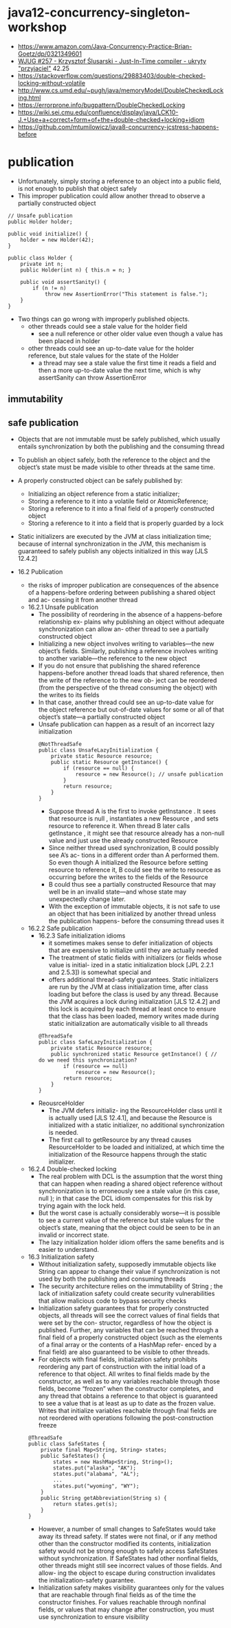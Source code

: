 # java12-concurrency-singleton-workshop

* https://www.amazon.com/Java-Concurrency-Practice-Brian-Goetz/dp/0321349601
* [WJUG #257 - Krzysztof Ślusarski - Just-In-Time compiler - ukryty "przyjaciel"](https://www.youtube.com/watch?v=f8zaYDJctTA) 42.25
* https://stackoverflow.com/questions/29883403/double-checked-locking-without-volatile
* http://www.cs.umd.edu/~pugh/java/memoryModel/DoubleCheckedLocking.html
* https://errorprone.info/bugpattern/DoubleCheckedLocking
* https://wiki.sei.cmu.edu/confluence/display/java/LCK10-J.+Use+a+correct+form+of+the+double-checked+locking+idiom
* https://github.com/mtumilowicz/java8-concurrency-jcstress-happens-before

# publication
* Unfortunately, simply storing a reference to an object into a public
  field, is not enough to publish that object safely
* This improper publication could allow another thread to observe
  a partially constructed object
```
// Unsafe publication
public Holder holder;

public void initialize() {
    holder = new Holder(42);
}

public class Holder {
    private int n;
    public Holder(int n) { this.n = n; }

    public void assertSanity() {
        if (n != n)
            throw new AssertionError("This statement is false.");
    }
}
```
* Two things can go wrong with improperly published objects. 
    * other threads could see a stale value for the holder field
        * see a null reference or other older value  even though a value has been placed in holder
    * other threads could see an up-to-date value for the holder reference, but stale values for the 
    state of the Holder
        * a thread may see a stale value the first time it reads a field and then a more up-to-date value the next time, 
        which is why assertSanity can throw AssertionError
## immutability
## safe publication
* Objects that are not immutable must be safely published, which usually entails synchronization by both the 
publishing and the consuming thread
* To publish an object safely, both the reference to the object and the object’s state must be made visible 
to other threads at the same time. 
* A properly constructed object can be safely published by:
  * Initializing an object reference from a static initializer;
  * Storing a reference to it into a volatile field or AtomicReference;
  * Storing a reference to it into a final field of a properly constructed object
  * Storing a reference to it into a field that is properly guarded by a lock
* Static initializers are executed by the JVM at class initialization time; because
  of internal synchronization in the JVM, this mechanism is guaranteed to safely
  publish any objects initialized in this way [JLS 12.4.2]        

* 16.2 Publication
    * the risks of improper publication are consequences of the
      absence of a happens-before ordering between publishing a shared object and ac-
      cessing it from another thread
    * 16.2.1 Unsafe publication
        * The possibility of reordering in the absence of a happens-before relationship ex-
          plains why publishing an object without adequate synchronization can allow an-
          other thread to see a partially constructed object
        * Initializing a new
          object involves writing to variables—the new object’s fields. Similarly, publishing
          a reference involves writing to another variable—the reference to the new object
        * If you do not ensure that publishing the shared reference happens-before another
          thread loads that shared reference, then the write of the reference to the new ob-
          ject can be reordered (from the perspective of the thread consuming the object)
          with the writes to its fields
        * In that case, another thread could see an up-to-date
          value for the object reference but out-of-date values for some or all of that object’s
          state—a partially constructed object
        * Unsafe publication can happen as a result of an incorrect lazy initialization
            ```
            @NotThreadSafe
            public class UnsafeLazyInitialization {
                private static Resource resource;
                public static Resource getInstance() {
                    if (resource == null) {
                        resource = new Resource(); // unsafe publication
                    }
                    return resource;
                }
            }
            ```
            * Suppose thread A is the first to invoke getInstance . It sees that resource is
              null , instantiates a new Resource , and sets resource to reference it. When thread
              B later calls getInstance , it might see that resource already has a non-null value
              and just use the already constructed Resource
            * Since neither thread used synchronization, B could possibly see A’s ac-
              tions in a different order than A performed them. So even though A initialized
              the Resource before setting resource to reference it, B could see the write to
              resource as occurring before the writes to the fields of the Resource
            * B could thus
              see a partially constructed Resource that may well be in an invalid state—and
              whose state may unexpectedly change later.
            * With the exception of immutable objects, it is not safe to use an object that
              has been initialized by another thread unless the publication happens-
              before the consuming thread uses it
    * 16.2.2 Safe publication
        * 16.2.3 Safe initialization idioms
            * it sometimes makes sense to defer initialization of objects that are expensive to
               initialize until they are actually needed
            * The treatment of static fields with initializers (or fields whose value is initial-
              ized in a static initialization block [JPL 2.2.1 and 2.5.3]) is somewhat special and
            * offers additional thread-safety guarantees. Static initializers are run by the JVM
              at class initialization time, after class loading but before the class is used by any
              thread. Because the JVM acquires a lock during initialization [JLS 12.4.2] and this
              lock is acquired by each thread at least once to ensure that the class has been
              loaded, memory writes made during static initialization are automatically visible
              to all threads
            ```
            @ThreadSafe
            public class SafeLazyInitialization {
                private static Resource resource;
                public synchronized static Resource getInstance() { // do we need this synchronization?
                    if (resource == null)
                        resource = new Resource();
                    return resource;
                }
            }
            ```
        * ReousrceHolder
            * The JVM defers initializ-
              ing the ResourceHolder class until it is actually used [JLS 12.4.1], and because the
              Resource is initialized with a static initializer, no additional synchronization is
              needed.
            * The first call to getResource by any thread causes ResourceHolder to be
              loaded and initialized, at which time the initialization of the Resource happens
              through the static initializer.
    * 16.2.4 Double-checked locking
        * The real problem with DCL is the assumption that the worst thing that can
          happen when reading a shared object reference without synchronization is to
          erroneously see a stale value (in this case, null ); in that case the DCL idiom
          compensates for this risk by trying again with the lock held. 
        * But the worst case is
            actually considerably worse—it is possible to see a current value of the reference
            but stale values for the object’s state, meaning that the object could be seen to be
            in an invalid or incorrect state.
        * The lazy initialization holder
          idiom offers the same benefits and is easier to understand.
    * 16.3 Initialization safety
        * Without initialization safety, supposedly immutable objects like String can
          appear to change their value if synchronization is not used by both the publishing
          and consuming threads
        *  The security architecture relies on the immutability of
          String ; the lack of initialization safety could create security vulnerabilities that
          allow malicious code to bypass security checks
        * Initialization safety guarantees that for properly constructed objects, all
          threads will see the correct values of final fields that were set by the con-
          structor, regardless of how the object is published. Further, any variables
          that can be reached through a final field of a properly constructed object
          (such as the elements of a final array or the contents of a HashMap refer-
          enced by a final field) are also guaranteed to be visible to other threads. 
        * For objects with final fields, initialization safety prohibits reordering any part
          of construction with the initial load of a reference to that object. All writes to final
          fields made by the constructor, as well as to any variables reachable through those
          fields, become “frozen” when the constructor completes, and any thread that
          obtains a reference to that object is guaranteed to see a value that is at least as up
          to date as the frozen value. Writes that initialize variables reachable through final
          fields are not reordered with operations following the post-construction freeze
        ```
        @ThreadSafe
        public class SafeStates {
            private final Map<String, String> states;
            public SafeStates() {
                states = new HashMap<String, String>();
                states.put("alaska", "AK");
                states.put("alabama", "AL");
                ...
                states.put("wyoming", "WY");
            }
            public String getAbbreviation(String s) {
                return states.get(s);
            }
        }
        ```
      * However, a number of small changes to SafeStates would take away its
        thread safety. If states were not final, or if any method other than the constructor
        modified its contents, initialization safety would not be strong enough to safely
        access SafeStates without synchronization. If SafeStates had other nonfinal
        fields, other threads might still see incorrect values of those fields. And allow-
        ing the object to escape during construction invalidates the initialization-safety
        guarantee.
      * Initialization safety makes visibility guarantees only for the values that
        are reachable through final fields as of the time the constructor finishes.
        For values reachable through nonfinal fields, or values that may change
        after construction, you must use synchronization to ensure visibility